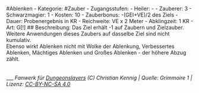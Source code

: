 #Ablenken  - Kategorie: #Zauber  - Zugangsstufen:    - Heiler: -    - Zauberer: 3    - Schwarzmagier: 1  - Kosten: 10  - Zauberbonus: -(GEI+VE)/2 des Ziels  - Dauer: Probenergebnis in KR  - Reichweite: VE x 2 Meter  - Abklingzeit: 1 KR  - Art: G[!]     ## Beschreibung:  Das Ziel erhält -1 auf Zaubern und Zielzauber. Weitere Anwendungen dieses Zaubers auf dasselbe Ziel sind nicht kumulativ.<br>Ebenso wirkt Ablenken nicht mit Wolke der Ablenkung, Verbessertes Ablenken, Mächtiges Ablenken und Großes Ablenken - der höhere Abzug zählt.<br><br><br>___  *Fanwerk für [Dungeonslayers](https://www.dungeonslayers.net/) (C) Christian Kennig | Quelle: Grimmoire 1 | Lizenz: [CC-BY-NC-SA 4.0](https://creativecommons.org/licenses/by-nc-sa/4.0/deed.de)*